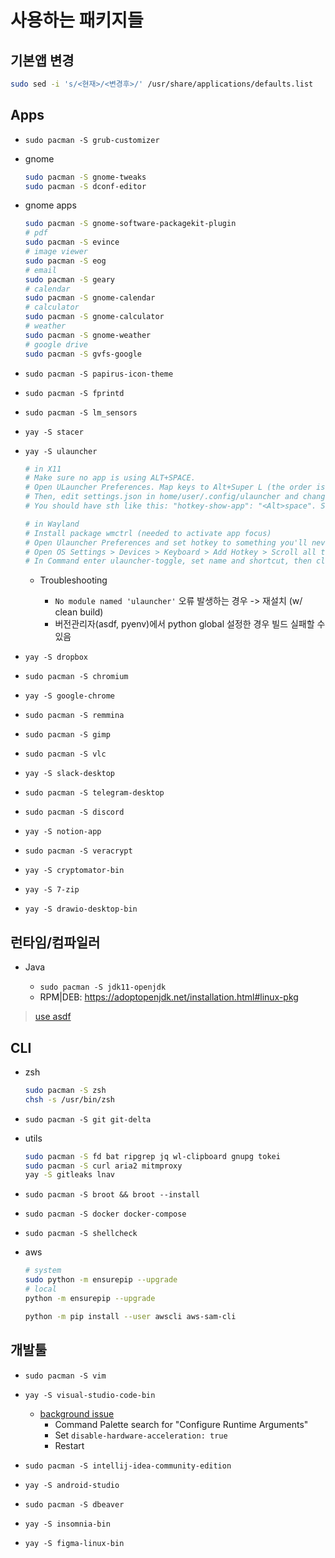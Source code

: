 # 사용하는 패키지들

## 기본앱 변경

```sh
sudo sed -i 's/<현재>/<변경후>/' /usr/share/applications/defaults.list
```

## Apps

- `sudo pacman -S grub-customizer`

- gnome

  ```sh
  sudo pacman -S gnome-tweaks
  sudo pacman -S dconf-editor
  ```

- gnome apps

  ```sh
  sudo pacman -S gnome-software-packagekit-plugin
  # pdf
  sudo pacman -S evince
  # image viewer
  sudo pacman -S eog
  # email
  sudo pacman -S geary
  # calendar
  sudo pacman -S gnome-calendar
  # calculator
  sudo pacman -S gnome-calculator
  # weather
  sudo pacman -S gnome-weather
  # google drive
  sudo pacman -S gvfs-google
  ```

- `sudo pacman -S papirus-icon-theme`

- `sudo pacman -S fprintd`

- `sudo pacman -S lm_sensors`

- `yay -S stacer`

- `yay -S ulauncher`

  ```sh
  # in X11
  # Make sure no app is using ALT+SPACE.
  # Open ULauncher Preferences. Map keys to Alt+Super L (the order is important) and exit ULauncher.
  # Then, edit settings.json in home/user/.config/ulauncher and change Super L to space.
  # You should have sth like this: "hotkey-show-app": "<Alt>space". Save & launch ULauncher.

  # in Wayland
  # Install package wmctrl (needed to activate app focus)
  # Open Ulauncher Preferences and set hotkey to something you'll never use
  # Open OS Settings > Devices > Keyboard > Add Hotkey > Scroll all the way down > Click +
  # In Command enter ulauncher-toggle, set name and shortcut, then click Add
  ```

  - Troubleshooting

    - `No module named 'ulauncher'` 오류 발생하는 경우 -> 재설치 (w/ clean build)
    - 버전관리자(asdf, pyenv)에서 python global 설정한 경우 빌드 실패할 수 있음

- `yay -S dropbox`

- `sudo pacman -S chromium`

- `yay -S google-chrome`

- `sudo pacman -S remmina`

- `sudo pacman -S gimp`

- `sudo pacman -S vlc`

- `yay -S slack-desktop`

- `sudo pacman -S telegram-desktop`

- `sudo pacman -S discord`

- `yay -S notion-app`

- `sudo pacman -S veracrypt`

- `yay -S cryptomator-bin`

- `yay -S 7-zip`

- `yay -S drawio-desktop-bin`

## 런타임/컴파일러

- Java

  - `sudo pacman -S jdk11-openjdk`
  - RPM|DEB: <https://adoptopenjdk.net/installation.html#linux-pkg>

> [use asdf](../README.md#asdf)

## CLI

- zsh

  ```sh
  sudo pacman -S zsh
  chsh -s /usr/bin/zsh
  ```

- `sudo pacman -S git git-delta`

- utils

  ```sh
  sudo pacman -S fd bat ripgrep jq wl-clipboard gnupg tokei
  sudo pacman -S curl aria2 mitmproxy
  yay -S gitleaks lnav
  ```

- `sudo pacman -S broot && broot --install`

- `sudo pacman -S docker docker-compose`

- `sudo pacman -S shellcheck`

- aws

  ```sh
  # system
  sudo python -m ensurepip --upgrade
  # local
  python -m ensurepip --upgrade

  python -m pip install --user awscli aws-sam-cli
  ```

## 개발툴

- `sudo pacman -S vim`

- `yay -S visual-studio-code-bin`

  - [background issue](https://github.com/microsoft/vscode/issues/85452)
    - Command Palette search for "Configure Runtime Arguments"
    - Set `disable-hardware-acceleration: true`
    - Restart

- `sudo pacman -S intellij-idea-community-edition`

- `yay -S android-studio`

- `sudo pacman -S dbeaver`

- `yay -S insomnia-bin`

- `yay -S figma-linux-bin`
